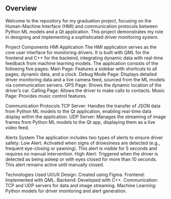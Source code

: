 

## Overview
Welcome to the repository for my graduation project, focusing on the Human-Machine Interface (HMI) and communication protocols between Python ML models and a Qt application. 
This project demonstrates my role in designing and implementing a sophisticated driver monitoring system.

Project Components
HMI Application
The HMI application serves as the core user interface for monitoring drivers. It is built with QML for the frontend and C++ for the backend, integrating dynamic data with real-time feedback from machine learning models. 
The application consists of the following five pages:
Main Page: Features a sidebar with shortcuts to all pages, dynamic data, and a clock.
Debug Mode Page: Displays detailed driver monitoring data and a live camera feed, sourced from the ML models via communication servers.
GPS Page: Shows the dynamic location of the driver’s car.
Calling Page: Allows the driver to make calls to contacts.
Music Page: Provides music control features.


Communication Protocols
TCP Server: Handles the transfer of JSON data from Python ML models to the Qt application, enabling real-time data display within the application.
UDP Server: Manages the streaming of image frames from Python ML models to the Qt app, displaying them as a live video feed.


Alerts System
The application includes two types of alerts to ensure driver safety:
Low Alert: Activated when signs of drowsiness are detected (e.g., frequent eye-closing or yawning). This alert is visible for 5 seconds and requires no manual intervention.
High Alert: Triggered when the driver is detected as being asleep or with eyes closed for more than 10 seconds. This alert remains active until manually closed.


Technologies Used
UI/UX Design: Created using Figma.
Frontend: Implemented with QML.
Backend: Developed with C++.
Communication: TCP and UDP servers for data and image streaming.
Machine Learning: Python models for driver monitoring and alert generation.



